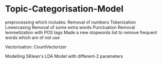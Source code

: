 # Topic-Categorisation-Model

preprocessing which includes:
Removal of numbers
Tokenization
Lowercasing
Removal of some extra words
Punctuation Removal
lemmetization with POS tags
Made a new stopwords list to remove frequent words which are of not use


Vectorisation: CountVectorizer

Modelling
SKlean's LDA Model with different-2 parameters

